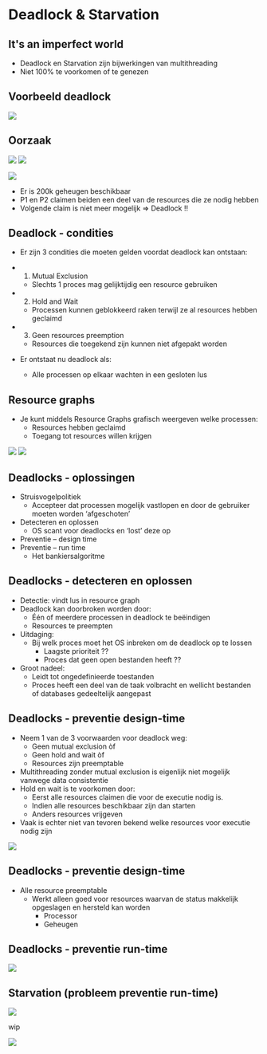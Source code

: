 # Deadlock & Starvation

## It's an imperfect world
- Deadlock en Starvation zijn bijwerkingen van multithreading
- Niet 100% te voorkomen of te genezen

## Voorbeeld deadlock
![](https://i.imgur.com/7l14zYU.png)

## Oorzaak
![](https://i.imgur.com/4DOC1jc.png)
![](https://i.imgur.com/3Hdr7ga.png)

![](https://i.imgur.com/atf7KDY.png)
- Er is 200k geheugen beschikbaar
- P1 en P2 claimen beiden een deel van de resources die ze nodig hebben
- Volgende claim is niet meer mogelijk => Deadlock !!

## Deadlock - condities
- Er zijn 3 condities die moeten gelden voordat deadlock kan ontstaan:
- 1. Mutual Exclusion
  - Slechts 1 proces mag gelijktijdig een resource gebruiken
- 2. Hold and Wait
  - Processen kunnen geblokkeerd raken terwijl ze al resources hebben geclaimd
- 3. Geen resources preemption
  - Resources die toegekend zijn kunnen niet afgepakt worden

- Er ontstaat nu deadlock als:
  - Alle processen op elkaar wachten in een gesloten lus

## Resource graphs
- Je kunt middels Resource Graphs grafisch weergeven welke processen:
  - Resources hebben geclaimd
  - Toegang tot resources willen krijgen

![](https://i.imgur.com/PoAa1Ze.png)
![](https://i.imgur.com/S9Vy5ZL.png)

## Deadlocks - oplossingen
- Struisvogelpolitiek
  - Accepteer dat processen mogelijk vastlopen en door de gebruiker moeten worden ‘afgeschoten’
- Detecteren en oplossen
  - OS scant voor deadlocks en ‘lost’ deze op
- Preventie – design time
- Preventie – run time
  - Het bankiersalgoritme

## Deadlocks - detecteren en oplossen
- Detectie: vindt lus in resource graph
- Deadlock kan doorbroken worden door:
  - Één of meerdere processen in deadlock te beëindigen
  - Resources te preempten
- Uitdaging:
  - Bij welk proces moet het OS inbreken om de deadlock op te lossen
    - Laagste prioriteit ??
    - Proces dat geen open bestanden heeft ??
- Groot nadeel:
  - Leidt tot ongedefinieerde toestanden
  - Proces heeft een deel van de taak volbracht en wellicht bestanden of databases gedeeltelijk aangepast

## Deadlocks - preventie design-time
- Neem 1 van de 3 voorwaarden voor deadlock weg:
  - Geen mutual exclusion òf
  - Geen hold and wait òf
  - Resources zijn preemptable
- Multithreading zonder mutual exclusion is eigenlijk niet mogelijk vanwege data consistentie
- Hold en wait is te voorkomen door:
  - Eerst alle resources claimen die voor de executie nodig is.
  - Indien alle resources beschikbaar zijn dan starten
  - Anders resources vrijgeven
- Vaak is echter niet van tevoren bekend welke resources voor executie nodig zijn

![](https://i.imgur.com/3Xjajaa.png)

## Deadlocks - preventie design-time
- Alle resource preemptable
  - Werkt alleen goed voor resources waarvan de status makkelijk opgeslagen en hersteld kan worden
    - Processor
    - Geheugen
    
## Deadlocks - preventie run-time
![](https://i.imgur.com/ukj5BUT.png)

## Starvation (probleem preventie run-time)
![](https://i.imgur.com/QUKyuwb.png)

wip



![](https://i.imgur.com/QUKyuwb.png)
